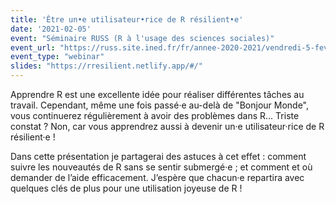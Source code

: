 ```yaml
---
title: 'Être un•e utilisateur•rice de R résilient•e'
date: '2021-02-05'
event: "Séminaire RUSS (R à l'usage des sciences sociales)"
event_url: "https://russ.site.ined.fr/fr/annee-2020-2021/vendredi-5-fevrier-2021/"
event_type: "webinar"
slides: "https://rresilient.netlify.app/#/"
---
```


Apprendre R est une excellente idée pour réaliser différentes tâches au travail. Cependant, même une fois passé·e au-delà de "Bonjour Monde", vous continuerez régulièrement à avoir des problèmes dans R... Triste constat ? Non, car vous apprendrez aussi à devenir un·e utilisateur·rice de R résilient·e !

Dans cette présentation je partagerai des astuces à cet effet : comment suivre les nouveautés de R sans se sentir submergé·e ; et comment et où demander de l’aide efficacement. J’espère que chacun·e repartira avec quelques clés de plus pour une utilisation joyeuse de R !